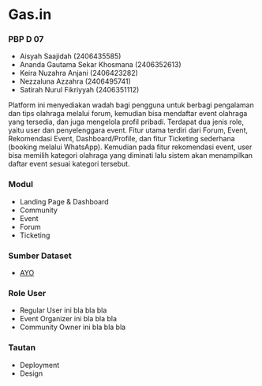 # Gas.in
### PBP D 07 
- Aisyah Saajidah (2406435585)
- Ananda Gautama Sekar Khosmana  (2406352613)
- Keira Nuzahra Anjani (2406423282)
- Nezzaluna Azzahra (2406495741)
- Satirah Nurul Fikriyyah (2406351112)

Platform ini menyediakan wadah bagi pengguna untuk berbagi pengalaman dan tips olahraga melalui forum, kemudian bisa mendaftar event olahraga yang tersedia, dan juga mengelola profil pribadi. Terdapat dua jenis role, yaitu user dan penyelenggara event. Fitur utama terdiri dari Forum, Event, Rekomendasi Event, Dashboard/Profile, dan fitur Ticketing sederhana (booking melalui WhatsApp). Kemudian pada fitur rekomendasi event, user bisa memilih kategori olahraga yang diminati lalu sistem akan menampilkan daftar event sesuai kategori tersebut.

### Modul 
- Landing Page & Dashboard
- Community
- Event
- Forum
- Ticketing

### Sumber Dataset 
- [AYO](https://ayo.co.id/main-bareng)

### Role User
- Regular User
  ini bla bla 
  bla
- Event Organizer
  ini bla bla bla
- Community Owner
  ini bla bla bla

### Tautan 
- Deployment
- Design 
